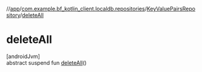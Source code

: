 //[app](../../../index.md)/[com.example.bf_kotlin_client.localdb.repositories](../index.md)/[KeyValuePairsRepository](index.md)/[deleteAll](delete-all.md)

# deleteAll

[androidJvm]\
abstract suspend fun [deleteAll](delete-all.md)()
